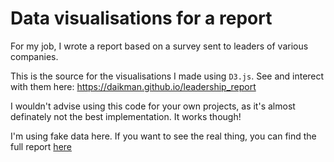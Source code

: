 # Data visualisations for a report

For my job, I wrote a report based on a survey sent to leaders of various companies. 

This is the source for the visualisations I made using `D3.js`. See and interect with them here: https://daikman.github.io/leadership_report

I wouldn't advise using this code for your own projects, as it's almost definately not the best implementation. It works though! 

I'm using fake data here. If you want to see the real thing, you can find the full report [here](https://emeraldworks.com/research-and-reports/management/leader-perceptions-of-l-and-d)
